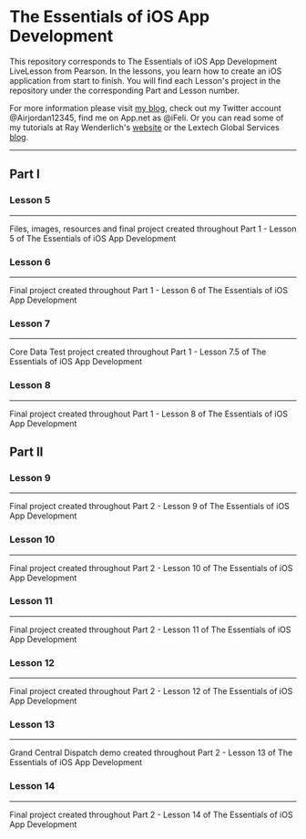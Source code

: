 # The Essentials of iOS App Development

This repository corresponds to The Essentials of iOS App Development LiveLesson from Pearson. In the lessons, you learn how to create an iOS application from start to finish.
You will find each Lesson's project in the repository under the corresponding Part and Lesson number.

For more information please visit [my blog](http://iFe.li/ "iFeli"), check out my Twitter account @Airjordan12345, find me on App.net as @iFeli. Or you can read some of my tutorials at Ray Wenderlich's [website](http://www.raywenderlich.com "Ray Wenderlich") or the Lextech Global Services [blog](http://www.lextech.com/blog "Lextech Global Services").

--------

## Part I 

### Lesson 5 
--------

Files, images, resources and final project created throughout Part 1 - Lesson 5 of The Essentials of iOS App Development

### Lesson 6
--------

Final project created throughout Part 1 - Lesson 6 of The Essentials of iOS App Development

### Lesson 7
--------

Core Data Test project created throughout Part 1 - Lesson 7.5 of The Essentials of iOS App Development

### Lesson 8
--------

Final project created throughout Part 1 - Lesson 8 of The Essentials of iOS App Development

## Part II

### Lesson 9
--------

Final project created throughout Part 2 - Lesson 9 of The Essentials of iOS App Development

### Lesson 10
--------

Final project created throughout Part 2 - Lesson 10 of The Essentials of iOS App Development

### Lesson 11
--------

Final project created throughout Part 2 - Lesson 11 of The Essentials of iOS App Development

### Lesson 12
--------

Final project created throughout Part 2 - Lesson 12 of The Essentials of iOS App Development

### Lesson 13
--------

Grand Central Dispatch demo created throughout Part 2 - Lesson 13 of The Essentials of iOS App Development

### Lesson 14
--------

Final project created throughout Part 2 - Lesson 14 of The Essentials of iOS App Development
